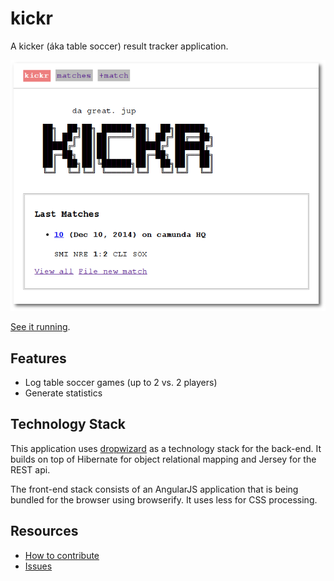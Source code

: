 # kickr

A kicker (áka table soccer) result tracker application.

![Screenshot](https://raw.githubusercontent.com/kickr/kickr/master/resources/screenshot.png)

[See it running](https://app-kickr.rhcloud.com).


## Features

* Log table soccer games (up to 2 vs. 2 players)
* Generate statistics


## Technology Stack

This application uses [dropwizard](http://www.dropwizard.io/) as a technology stack for the back-end. It builds on top of Hibernate for object relational mapping and Jersey for the REST api.

The front-end stack consists of an AngularJS application that is being bundled for the browser using browserify. It uses less for CSS processing.


## Resources

* [How to contribute](https://github.com/kickr/kickr/blob/master/CONTRIBUTING.md)
* [Issues](https://github.com/kickr/kickr/issues)